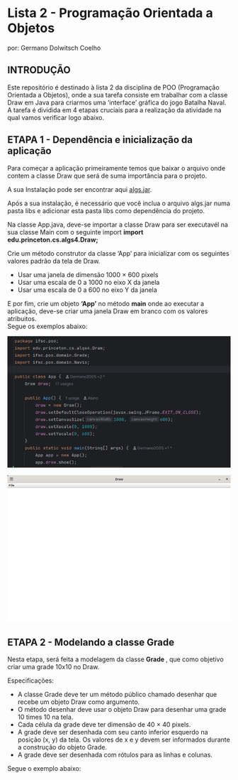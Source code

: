 # Lista 2 - Programação Orientada a Objetos
por: Germano Dolwitsch Coelho

## INTRODUÇÃO

Este repositório é destinado à lista 2 da disciplina de POO (Programação Orientada a Objetos), onde a sua tarefa consiste
em trabalhar com a classe Draw em Java para criarmos uma ‘interface’ gráfica do jogo Batalha Naval.
<br>
A tarefa é dividida em 4 etapas cruciais para a realização da atividade na qual vamos verificar logo abaixo.
<br>

## ETAPA 1 - Dependência e inicialização da aplicação

Para começar a aplicação primeiramente temos que baixar o arquivo onde contem a classe Draw que será de suma importância para o projeto.

A sua Instalação pode ser encontrar aqui <a href="https://github.com/emersonmello/algs4/releases">algs.jar</a>.

Após a sua instalação, é necessário que você inclua o arquivo algs.jar numa pasta libs e adicionar esta pasta libs como dependência do projeto. 

Na classe App.java, deve-se importar a classe Draw para ser executavél na sua classe Main com o seguinte import <strong>import edu.princeton.cs.algs4.Draw;</strong>

Crie um método construtor da classe ‘App’ para inicializar com os seguintes valores padrão da tela de Draw. 
* Usar uma janela de dimensão 1000 × 600 pixels
* Usar uma escala de 0 a 1000 no eixo X da janela
* Usar uma escala de 0 a 600 no eixo Y da janela

E por fim, crie um objeto <strong>‘App’</strong> no método <strong>main</strong> onde ao executar a aplicação, deve-se criar uma janela Draw em branco com os valores atribuitos.
<br>
Segue os exemplos abaixo:

![Captura de tela de 2025-05-02 08-45-31.png](img/Captura%20de%20tela%20de%202025-05-02%2008-45-31.png)


![Captura de tela de 2025-05-02 08-47-03.png](img/Captura%20de%20tela%20de%202025-05-02%2008-47-03.png)

## ETAPA 2 - Modelando a classe Grade

Nesta etapa, será feita a modelagem da classe <strong> Grade </strong>, que como objetivo criar uma grade 10x10 no Draw.

Especificações:

* A classe Grade deve ter um método público chamado desenhar que recebe um objeto Draw como
argumento.
* O método desenhar deve usar o objeto Draw para desenhar uma grade 10 times 10 na tela.
* Cada célula da grade deve ter dimensão de 40 × 40 pixels.
* A grade deve ser desenhada com seu canto inferior esquerdo na posição (x, y) da tela. Os valores
de x e y devem ser informados durante a construção do objeto Grade.
* A grade deve ser desenhada com rótulos para as linhas e colunas.

Segue o exemplo abaixo:






